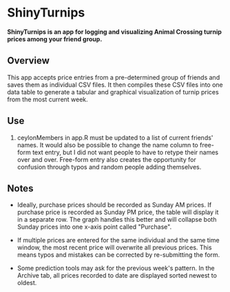 # ShinyTurnips

**ShinyTurnips is an app for logging and visualizing Animal Crossing turnip prices among your friend group.**

## Overview

This app accepts price entries from a pre-determined group of friends and saves them as individual CSV files. It then compiles these CSV files into one data table to generate a tabular and graphical visualization of turnip prices from the most current week.

## Use

1. ceylonMembers in app.R must be updated to a list of current friends' names. It would also be possible to change the name column to free-form text entry, but I did not want people to have to retype their names over and over. Free-form entry also creates the opportunity for confusion through typos and random people adding themselves.

## Notes

* Ideally, purchase prices should be recorded as Sunday AM prices. If purchase price is recorded as Sunday PM price, the table will display it in a separate row. The graph handles this better and will collapse both Sunday prices into one x-axis point called "Purchase".

* If multiple prices are entered for the same individual and the same time window, the most recent price will overwrite all previous prices. This means typos and mistakes can be corrected by re-submitting the form.

* Some prediction tools may ask for the previous week's pattern. In the Archive tab, all prices recorded to date are displayed sorted newest to oldest.